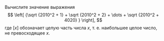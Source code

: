 Вычислите значение выражения $$
\left[ {\sqrt {2010^2  + 1}  + \sqrt {2010^2  + 2}  +  \dots   + \sqrt {2010^2  + 4020} } \right],
$$ где $[x]$ обозначает целую часть числа $x$, т. е. наибольшее целое число, не превосходящее $x$.